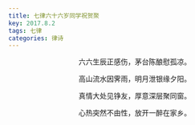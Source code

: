 ```yaml
---
title: 七律六十六岁同学祝贺聚
key: 2017.8.2
tags: 七律
categories: 律诗
---
```


<p align="center">六六生辰正感伤，茅台陈酿慰孤凉。
</p>
<p align="center">高山流水因霁雨，明月泄银缘夕阳。
</p>
<p align="center">真情大处见铮友，厚意深层聚同窗。
</p>
<p align="center">心热突然不由性，放开一醉在家乡。
</p>
<p align="center"></br>
</p>
